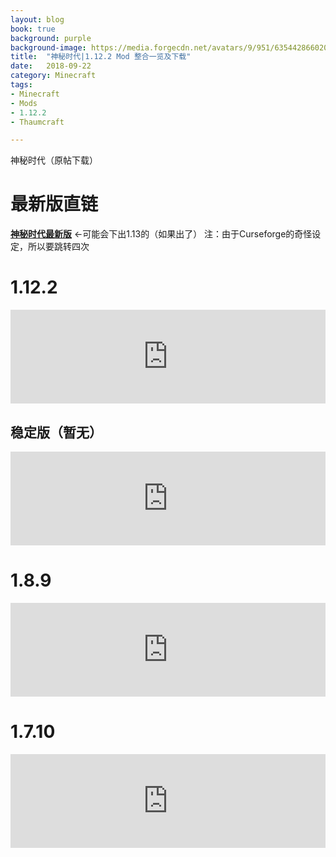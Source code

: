 ```yaml
---
layout: blog
book: true
background: purple
background-image: https://media.forgecdn.net/avatars/9/951/635442866020755480.jpeg
title:  "神秘时代|1.12.2 Mod 整合一览及下载"
date:   2018-09-22
category: Minecraft
tags:
- Minecraft
- Mods
- 1.12.2
- Thaumcraft

---
```

 
神秘时代（原帖下载）

# 最新版直链
[**神秘时代最新版**](https://minecraft.curseforge.com/projects/thaumcraft/files/latest)
←可能会下出1.13的（如果出了）
注：由于Curseforge的奇怪设定，所以要跳转四次

# 1.12.2
<iframe src="https://www.cfwidget.com/minecraft/mc-mods/thaumcraft?version=beta" width="100%" style="border: none;"></iframe>

## 稳定版（暂无）
<iframe src="https://www.cfwidget.com/minecraft/mc-mods/thaumcraft?version=1.12.2" width="100%" style="border: none;"></iframe>

# 1.8.9
<iframe src="https://www.cfwidget.com/minecraft/mc-mods/thaumcraft?version=1.8.9" width="100%" style="border: none;"></iframe>

# 1.7.10
<iframe src="https://www.cfwidget.com/minecraft/mc-mods/thaumcraft?version=1.7.10" width="100%" style="border: none;"></iframe>
